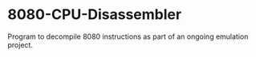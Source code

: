 # 8080-CPU-Disassembler
 Program to decompile 8080 instructions as part of an ongoing emulation project. 
